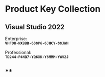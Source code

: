 
# Product Key Collection

## **Visual Studio 2022**
Enterprise:  
**`VHF9H-NXBBB-638P6-6JHCY-88JWH`**

Professional:  
**`TD244-P4NB7-YQ6XK-Y8MMM-YWV2J`**

## **